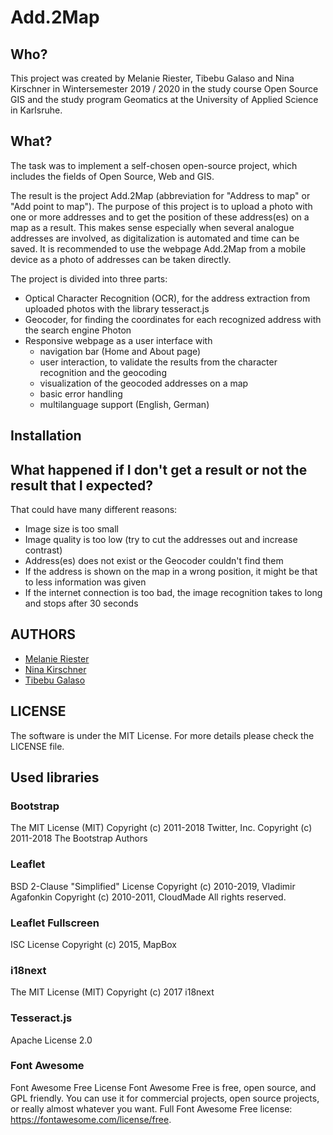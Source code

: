 # Add.2Map

## Who?
This project was created by Melanie Riester, Tibebu Galaso and Nina Kirschner in Wintersemester 2019 / 2020 in the study course Open Source GIS and the study program Geomatics at the University of Applied Science in Karlsruhe.

## What?
The task was to implement a self-chosen open-source project, which includes the fields of Open Source, Web and GIS.

The result is the project Add.2Map (abbreviation for "Address to map" or "Add point to map").
The purpose of this project is to upload a photo with one or more addresses and to get the position of these address(es) on a map as a result. This makes sense especially when several analogue addresses are involved, as digitalization is automated and time can be saved.
It is recommended to use the webpage Add.2Map from a mobile device as a photo of addresses can be taken directly.

The project is divided into three parts:
  - Optical Character Recognition (OCR), for the address extraction from uploaded photos with the library tesseract.js
  - Geocoder, for finding the coordinates for each recognized address with the search engine Photon
  - Responsive webpage as a user interface with
      - navigation bar (Home and About page)
      - user interaction, to validate the results from the character recognition and the geocoding
      - visualization of the geocoded addresses on a map
      - basic error handling
      - multilanguage support (English, German)


## Installation



## What happened if I don't get a result or not the result that I expected?

That could have many different reasons:
  - Image size is too small
  - Image quality is too low (try to cut the addresses out and increase contrast)
  - Address(es) does not exist or the Geocoder couldn't find them
  - If the address is shown on the map in a wrong position, it might be that to less information was given
  - If the internet connection is too bad, the image recognition takes to long and stops after 30 seconds


## AUTHORS
  - [Melanie Riester](https://github.com/rime1014 "Link to GitHub Profile")
  - [Nina Kirschner](https://github.com/kini1022 "Link to GitHub Profile")
  - [Tibebu Galaso](https://github.com/tibebuGalaso "Link to GitHub Profile")

## LICENSE
The software is under the MIT License. For more details please check the LICENSE file.

## Used libraries

### Bootstrap
The MIT License (MIT)
Copyright (c) 2011-2018 Twitter, Inc.
Copyright (c) 2011-2018 The Bootstrap Authors

### Leaflet
BSD 2-Clause "Simplified" License
Copyright (c) 2010-2019, Vladimir Agafonkin
Copyright (c) 2010-2011, CloudMade
All rights reserved.

### Leaflet Fullscreen
ISC License
Copyright (c) 2015, MapBox

### i18next
The MIT License (MIT)
Copyright (c) 2017 i18next

### Tesseract.js
Apache License 2.0

### Font Awesome
Font Awesome Free License
Font Awesome Free is free, open source, and GPL friendly. You can use it for commercial projects, open source projects, or really almost whatever you want. Full Font Awesome Free license: https://fontawesome.com/license/free.
